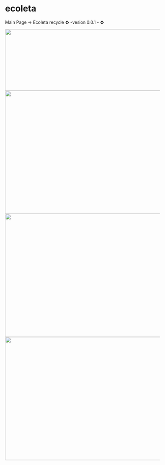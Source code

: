 # ecoleta
Main Page => Ecoleta recycle  :recycle: -vesion 0.0.1 - :recycle:

<img width="600px" height="200px" src="https://i.imgur.com/GAHlgin.png">

<img width="600px" height="400px" src="https://i.imgur.com/kvqzyd6.png">
<img width="600px" height="400px" src="https://i.imgur.com/MnMmrt6.png">
<img width="600px" height="400px" src="https://i.imgur.com/GAHlgin.png">
